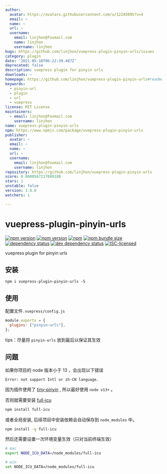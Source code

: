 ```yaml
---
author:
  avatar: https://avatars.githubusercontent.com/u/12245095?v=4
  email: ~
  name: ~
  url: ~
  username:
    email: linjhon@foxmail.com
    name: linjhon
    username: linjhon
bugs: https://github.com/linjhon/vuepress-plugin-pinyin-urls/issues
category: plugin
date: '2021-05-10T06:22:39.487Z'
deprecated: false
description: vuepress plugin for pinyin urls
downloads: ~
homepage: https://github.com/linjhon/vuepress-plugin-pinyin-urls#readme
keywords:
  - pinyin-url
  - plugin
  - url
  - vuepress
license: MIT License
maintainers:
  - email: linjhon@foxmail.com
    username: linjhon
name: vuepress-plugin-pinyin-urls
npm: https://www.npmjs.com/package/vuepress-plugin-pinyin-urls
publisher:
  avatar: ~
  email: ~
  name: ~
  url: ~
  username:
    email: linjhon@foxmail.com
    username: linjhon
repository: https://github.com/linjhon/vuepress-plugin-pinyin-urls
score: 0.6080567217689188
stars: 1
unstable: false
version: 1.0.8
watchers: 1

---
```


# vuepress-plugin-pinyin-urls

[![npm version](https://img.shields.io/npm/v/vuepress-plugin-pinyin-urls.svg)](https://www.npmjs.com/package/vuepress-plugin-pinyin-urls)
[![npm version](https://img.shields.io/github/workflow/status/linjhon/vuepress-plugin-pinyin-urls/npm-publish)](https://www.npmjs.com/package/vuepress-plugin-pinyin-urls)
[![npm](https://img.shields.io/npm/dw/vuepress-plugin-pinyin-urls)](https://www.npmjs.com/package/vuepress-plugin-pinyin-urls)
[![npm bundle size](https://img.shields.io/bundlephobia/min/vuepress-plugin-pinyin-urls)](https://www.npmjs.com/package/vuepress-plugin-pinyin-urls)
[![dependency status](https://img.shields.io/david/linjhon/vuepress-plugin-pinyin-urls.svg)](https://david-dm.org/linjhon/vuepress-plugin-pinyin-urls)
[![dev dependency status](https://img.shields.io/david/dev/linjhon/vuepress-plugin-pinyin-urls.svg)](https://david-dm.org/linjhon/vuepress-plugin-pinyin-urls#info=devDependencies)
[![ISC-licensed](https://img.shields.io/github/license/linjhon/vuepress-plugin-pinyin-urls.svg)](https://choosealicense.com/licenses/isc/)

vuepress plugin for pinyin urls

## 安装

```
npm i vuepress-plugin-pinyin-urls -S
```

## 使用

配置文件`.vuepress/config.js`

```js
module.exports = {
  plugins: ["pinyin-urls"],
};
```

tips：尽量将 `pinyin-urls` 放到最后以保证其生效

## 问题

如果你项目的 node 版本小于 13 ，会出现以下错误

```
Error: not support Intl or zh-CN language.
```

因为插件使用了 [tiny-pinyin](https://github.com/creeperyang/pinyin) , 所以最好使用 `node v13+` 。

否则就需要安装 [full-icu](https://www.npmjs.com/package/full-icu)

```sh
npm install full-icu
```

或者全局安装, 后续项目中安装依赖会自动保存到 `node_modules` 中。

```sh
npm install -g full-icu
```

然后还需要设置一次环境变量生效（只对当前终端生效）

```sh
# mac
export NODE_ICU_DATA=/node_modules/full-icu

# win
set NODE_ICU_DATA=/node_modules/full-icu
```
